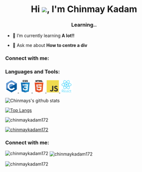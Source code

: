 <h1 align="center">Hi <img src="https://raw.githubusercontent.com/MartinHeinz/MartinHeinz/master/wave.gif" width="30px">, I'm Chinmay Kadam</h1>
<h3 align="center">Learning..</h3>

- 🌱 I’m currently learning **A lot!!**

- 💬 Ask me about **How to centre a div**

<h3 align="left">Connect with me:</h3>
<p align="left">
</p>

<h3 align="left">Languages and Tools:</h3>
<p align="left"> <a href="https://www.cprogramming.com/" target="_blank" rel="noreferrer"> <img src="https://raw.githubusercontent.com/devicons/devicon/master/icons/c/c-original.svg" alt="c" width="40" height="40"/> </a> <a href="https://www.w3schools.com/css/" target="_blank" rel="noreferrer"> <img src="https://raw.githubusercontent.com/devicons/devicon/master/icons/css3/css3-original-wordmark.svg" alt="css3" width="40" height="40"/> </a> <a href="https://www.w3.org/html/" target="_blank" rel="noreferrer"> <img src="https://raw.githubusercontent.com/devicons/devicon/master/icons/html5/html5-original-wordmark.svg" alt="html5" width="40" height="40"/> </a> <a href="https://developer.mozilla.org/en-US/docs/Web/JavaScript" target="_blank" rel="noreferrer"> <img src="https://raw.githubusercontent.com/devicons/devicon/master/icons/javascript/javascript-original.svg" alt="javascript" width="40" height="40"/> </a> <a href="https://reactjs.org/" target="_blank" rel="noreferrer"> <img src="https://raw.githubusercontent.com/devicons/devicon/master/icons/react/react-original-wordmark.svg" alt="react" width="40" height="40"/> </a> </p>

![Chinmays's github stats](https://github-readme-stats.vercel.app/api?username=ChinmayKadam172&show_icons=true&theme=radical)

[![Top Langs](https://github-readme-stats.vercel.app/api/top-langs/?username=ChinmayKadam172&layout=compact&theme=radical)](https://github.com/anuraghazra/github-readme-stats)

<p align="left"> <img src="https://komarev.com/ghpvc/?username=chinmaykadam172&label=Profile%20views&color=0e75b6&style=flat" alt="chinmaykadam172" /> </p>

<p align="left"> <a href="https://github.com/ryo-ma/github-profile-trophy"><img src="https://github-profile-trophy.vercel.app/?username=chinmaykadam172" alt="chinmaykadam172" /></a> </p>

<h3 align="left">Connect with me:</h3>
<p align="left">
</p>

<p><img align="left" src="https://github-readme-stats.vercel.app/api/top-langs?username=chinmaykadam172&show_icons=true&locale=en&layout=compact" alt="chinmaykadam172" /></p>

<p>&nbsp;<img align="center" src="https://github-readme-stats.vercel.app/api?username=chinmaykadam172&show_icons=true&locale=en" alt="chinmaykadam172" /></p>

<p><img align="center" src="https://github-readme-streak-stats.herokuapp.com/?user=chinmaykadam172&" alt="chinmaykadam172" /></p>
